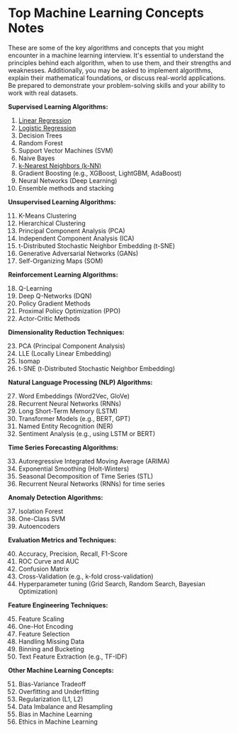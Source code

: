# Top Machine Learning Concepts Notes
These are some of the key algorithms and concepts that you might encounter in a machine learning interview. It's essential to understand the principles behind each algorithm, when to use them, and their strengths and weaknesses. Additionally, you may be asked to implement algorithms, explain their mathematical foundations, or discuss real-world applications. Be prepared to demonstrate your problem-solving skills and your ability to work with real datasets.

**Supervised Learning Algorithms:**
1. [Linear Regression](algo_list/linear_regression.md)
2. [Logistic Regression](algo_list/logistic_regression.md)
3. Decision Trees
4. Random Forest
5. Support Vector Machines (SVM)
6. Naive Bayes
7. [k-Nearest Neighbors (k-NN)](algo_list/knn_classifier.md)
8. Gradient Boosting (e.g., XGBoost, LightGBM, AdaBoost)
9. Neural Networks (Deep Learning)
10. Ensemble methods and stacking

**Unsupervised Learning Algorithms:**

11. K-Means Clustering
12. Hierarchical Clustering
13. Principal Component Analysis (PCA)
14. Independent Component Analysis (ICA)
15. t-Distributed Stochastic Neighbor Embedding (t-SNE)
16. Generative Adversarial Networks (GANs)
17. Self-Organizing Maps (SOM)

**Reinforcement Learning Algorithms:**

18. Q-Learning
19. Deep Q-Networks (DQN)
20. Policy Gradient Methods
21. Proximal Policy Optimization (PPO)
22. Actor-Critic Methods

**Dimensionality Reduction Techniques:**

23. PCA (Principal Component Analysis)
24. LLE (Locally Linear Embedding)
25. Isomap
26. t-SNE (t-Distributed Stochastic Neighbor Embedding)

**Natural Language Processing (NLP) Algorithms:**

27. Word Embeddings (Word2Vec, GloVe)
28. Recurrent Neural Networks (RNNs)
29. Long Short-Term Memory (LSTM)
30. Transformer Models (e.g., BERT, GPT)
31. Named Entity Recognition (NER)
32. Sentiment Analysis (e.g., using LSTM or BERT)

**Time Series Forecasting Algorithms:**

33. Autoregressive Integrated Moving Average (ARIMA)
34. Exponential Smoothing (Holt-Winters)
35. Seasonal Decomposition of Time Series (STL)
36. Recurrent Neural Networks (RNNs) for time series

**Anomaly Detection Algorithms:**

37. Isolation Forest
38. One-Class SVM
39. Autoencoders

**Evaluation Metrics and Techniques:**

40. Accuracy, Precision, Recall, F1-Score
41. ROC Curve and AUC
42. Confusion Matrix
43. Cross-Validation (e.g., k-fold cross-validation)
44. Hyperparameter tuning (Grid Search, Random Search, Bayesian Optimization)

**Feature Engineering Techniques:**

45. Feature Scaling
46. One-Hot Encoding
47. Feature Selection
48. Handling Missing Data
49. Binning and Bucketing
50. Text Feature Extraction (e.g., TF-IDF)

**Other Machine Learning Concepts:**

51. Bias-Variance Tradeoff
52. Overfitting and Underfitting
53. Regularization (L1, L2)
54. Data Imbalance and Resampling
55. Bias in Machine Learning
56. Ethics in Machine Learning
